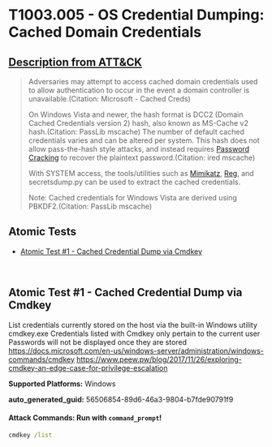 # T1003.005 - OS Credential Dumping: Cached Domain Credentials

## [Description from ATT&CK](https://attack.mitre.org/techniques/T1003/005)

<blockquote>Adversaries may attempt to access cached domain credentials used to allow authentication to occur in the event a domain controller is unavailable.(Citation: Microsoft - Cached Creds)

On Windows Vista and newer, the hash format is DCC2 (Domain Cached Credentials version 2) hash, also known as MS-Cache v2 hash.(Citation: PassLib mscache) The number of default cached credentials varies and can be altered per system. This hash does not allow pass-the-hash style attacks, and instead requires [Password Cracking](https://attack.mitre.org/techniques/T1110/002) to recover the plaintext password.(Citation: ired mscache)

With SYSTEM access, the tools/utilities such as [Mimikatz](https://attack.mitre.org/software/S0002), [Reg](https://attack.mitre.org/software/S0075), and secretsdump.py can be used to extract the cached credentials.

Note: Cached credentials for Windows Vista are derived using PBKDF2.(Citation: PassLib mscache)</blockquote>

## Atomic Tests

- [Atomic Test #1 - Cached Credential Dump via Cmdkey](#atomic-test-1---cached-credential-dump-via-cmdkey)

<br/>

## Atomic Test #1 - Cached Credential Dump via Cmdkey

List credentials currently stored on the host via the built-in Windows utility cmdkey.exe
Credentials listed with Cmdkey only pertain to the current user
Passwords will not be displayed once they are stored
https://docs.microsoft.com/en-us/windows-server/administration/windows-commands/cmdkey
https://www.peew.pw/blog/2017/11/26/exploring-cmdkey-an-edge-case-for-privilege-escalation

**Supported Platforms:** Windows

**auto_generated_guid:** 56506854-89d6-46a3-9804-b7fde90791f9

#### Attack Commands: Run with `command_prompt`!

```cmd
cmdkey /list
```

<br/>
